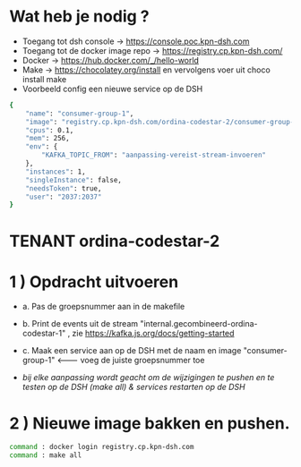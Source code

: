 # Wat heb je nodig ?

- Toegang tot dsh console           -> https://console.poc.kpn-dsh.com
- Toegang tot de docker image repo  -> https://registry.cp.kpn-dsh.com/
- Docker                            -> https://hub.docker.com/_/hello-world
- Make                              -> https://chocolatey.org/install en vervolgens voer uit 
choco install make  
- Voorbeeld config een nieuwe service op de DSH
```bash
{
	"name": "consumer-group-1",
	"image": "registry.cp.kpn-dsh.com/ordina-codestar-2/consumer-group-1:1",
	"cpus": 0.1,
	"mem": 256,
	"env": {
		"KAFKA_TOPIC_FROM": "aanpassing-vereist-stream-invoeren"
	},
	"instances": 1,
	"singleInstance": false,
	"needsToken": true,
	"user": "2037:2037"
}
```

# TENANT ordina-codestar-2

# 1 ) Opdracht uitvoeren
- a. Pas de groepsnummer aan in de makefile
- b. Print de events uit de stream "internal.gecombineerd-ordina-codestar-1" , zie https://kafka.js.org/docs/getting-started
- c. Maak een service aan op de DSH met de naam en image "consumer-group-1" <--- voeg de juiste groepsnummer toe

- *bij elke aanpassing wordt geacht om de wijzigingen te pushen en te testen op de DSH (make all) & services restarten op de DSH*

# 2 ) Nieuwe image bakken en pushen.
```sh
command : docker login registry.cp.kpn-dsh.com
command : make all
```